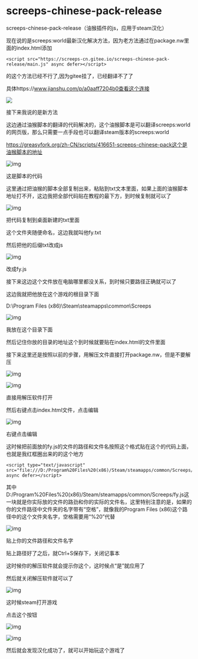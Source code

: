 # screeps-chinese-pack-release
screeps-chinese-pack-release（油猴插件的js，应用于steam汉化）

现在说的是screeps:world最新汉化解决方法，因为老方法通过在package.nw里面的index.html添加

```language-javascript
<script src="https://screeps-cn.gitee.io/screeps-chinese-pack-release/main.js" async defer></script>
```

的这个方法已经不行了,因为gitee挂了，已经翻译不了了

具体https://www.jianshu.com/p/a0aaff7204b0查看这个连接

![](https://i0.hdslb.com/bfs/article/0117cbba35e51b0bce5f8c2f6a838e8a087e8ee7.png)

接下来我说的是新方法

这边通过油猴脚本的翻译的代码解决的，这个油猴脚本是可以翻译screeps:world的网页版，那么只需要一点手段也可以翻译steam版本的screeps:world

https://greasyfork.org/zh-CN/scripts/416651-screeps-chinese-pack这个是油猴脚本的地址

![img](https://i0.hdslb.com/bfs/article/0260722077ee1ce04ca26e0dc9a564b11995158.png@1192w.webp)

这是脚本的代码

这里通过把油猴的脚本全部复制出来，粘贴到txt文本里面，如果上面的油猴脚本地址打不开，这边我把全部代码贴在教程的最下方，到时候复制就可以了

![img](https://i0.hdslb.com/bfs/article/a566197ec3fb2e852991adeb5889821f1995158.png@1192w.webp)

把代码复制到桌面新建的txt里面

这个文件夹随便命名，这边我就叫他fy.txt

然后把他的后缀txt改成js

![img](https://i0.hdslb.com/bfs/article/b74b7da4578fa576a73209839370da1f1995158.png@228w_216h.webp)

改成fy.js

接下来这边这个文件放在电脑哪里都没关系，到时候只要路径正确就可以了

这边我就把他放在这个游戏的根目录下面

D:\Program Files (x86)\Steam\steamapps\common\Screeps

![img](https://i0.hdslb.com/bfs/article/bdd512082f49f086fbc75eaa527cf1dc1995158.png@1192w.webp)

我放在这个目录下面

然后记住你放的目录的地址这个到时候就要贴在index.html的文件里面

接下来这里还是按照以前的步骤，用解压文件直接打开package.nw，但是不要解压

![img](https://i0.hdslb.com/bfs/article/7ee4b8651f064d23f00517be7b2904261995158.png@1192w.webp)



![img](https://i0.hdslb.com/bfs/article/db41b3c9685c60205c9923df87937e7a1995158.png@1192w.webp)

直接用解压软件打开

然后右键点击index.html文件，点击编辑

![img](https://i0.hdslb.com/bfs/article/7dde070d75e4bb4879d41d0310e55beb1995158.png@1192w.webp)

右键点击编辑

这时候把前面放的fy.js的文件的路径和文件名按照这个格式贴在这个的代码上面，也就是我红框圈出来的的这个地方

```language-javascript
<script type="text/javascript" src="file:///D:/Program%20Files%20(x86)/Steam/steamapps/common/Screeps/fy.js" async defer></script>
```

其中D:/Program%20Files%20(x86)/Steam/steamapps/common/Screeps/fy.js这一块就是你实际放的文件的路劲和你的实际的文件名，这里特别注意的是，如果的你的文件路径中文件夹的名字带有“空格”，就像我的Program Files (x86)这个路径中的这个文件夹名字，空格需要用“%20”代替

![img](https://i0.hdslb.com/bfs/article/4744bfc6e29bc86bd383222629eb39951995158.png@1192w.webp)

贴上你的文件路径和文件名字

贴上路径好了之后，就Ctrl+S保存下，关闭记事本

这时候你的解压软件就会提示你这个，这时候点“是”就应用了

然后就关闭解压软件就可以了

![img](https://i0.hdslb.com/bfs/article/4c113fc4a68ece182cc7b18818ba5ecb1995158.png@1192w.webp)

这时候steam打开游戏

点击这个按钮

![img](https://i0.hdslb.com/bfs/article/13c86459877c1a5fbd0a509dec9930ca1995158.png@1192w.webp)



![img](https://i0.hdslb.com/bfs/article/b1b9be2a35c2dfb3a77d5750d339a36a1995158.png@1192w.webp)

然后就会发现汉化成功了，就可以开始玩这个游戏了

